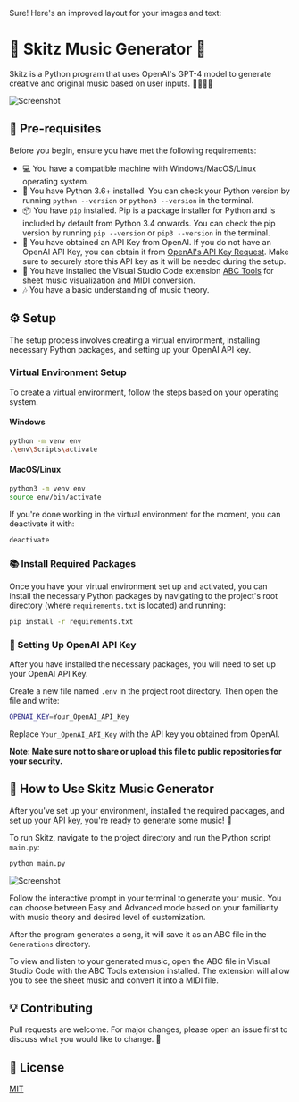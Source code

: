 Sure! Here's an improved layout for your images and text:

# 🎵 Skitz Music Generator 🎵

Skitz is a Python program that uses OpenAI's GPT-4 model to generate creative and original music based on user inputs. 🎼🎹🎷🎸

![Screenshot](https://github.com/nschlaepfer/skitz/assets/44988633/3af3eeea-814d-4ce0-9244-5754ef44fe10)

## 🚀 Pre-requisites

Before you begin, ensure you have met the following requirements:

- 💻 You have a compatible machine with Windows/MacOS/Linux operating system.
- 🐍 You have Python 3.6+ installed. You can check your Python version by running `python --version` or `python3 --version` in the terminal.
- 📦 You have `pip` installed. Pip is a package installer for Python and is included by default from Python 3.4 onwards. You can check the pip version by running `pip --version` or `pip3 --version` in the terminal.
- 🔑 You have obtained an API Key from OpenAI. If you do not have an OpenAI API Key, you can obtain it from [OpenAI's API Key Request](https://platform.openai.com/signup). Make sure to securely store this API key as it will be needed during the setup.
- 🎼 You have installed the Visual Studio Code extension [ABC Tools](https://marketplace.visualstudio.com/items?itemName=ishiharaf.abc-tools) for sheet music visualization and MIDI conversion.
- 🎶 You have a basic understanding of music theory.

## ⚙️ Setup

The setup process involves creating a virtual environment, installing necessary Python packages, and setting up your OpenAI API key.

### Virtual Environment Setup

To create a virtual environment, follow the steps based on your operating system.

#### Windows

```bash
python -m venv env
.\env\Scripts\activate
```

#### MacOS/Linux

```bash
python3 -m venv env
source env/bin/activate
```

If you're done working in the virtual environment for the moment, you can deactivate it with:

```bash
deactivate
```

### 📚 Install Required Packages

Once you have your virtual environment set up and activated, you can install the necessary Python packages by navigating to the project's root directory (where `requirements.txt` is located) and running:

```bash
pip install -r requirements.txt
```

### 🔐 Setting Up OpenAI API Key

After you have installed the necessary packages, you will need to set up your OpenAI API Key.

Create a new file named `.env` in the project root directory. Then open the file and write:

```bash
OPENAI_KEY=Your_OpenAI_API_Key
```

Replace `Your_OpenAI_API_Key` with the API key you obtained from OpenAI.

**Note: Make sure not to share or upload this file to public repositories for your security.**

## 🎼 How to Use Skitz Music Generator

After you've set up your environment, installed the required packages, and set up your API key, you're ready to generate some music! 🎉

To run Skitz, navigate to the project directory and run the Python script `main.py`:

```bash
python main.py
```

![Screenshot](https://github.com/nschlaepfer/skitz/assets/44988633/a75fbe82-e97e-476a-9827-c8296c96b242)

Follow the interactive prompt in your terminal to generate your music. You can choose between Easy and Advanced mode based on your familiarity with music theory and desired level of customization.

After the program generates a song, it will save it as an ABC file in the `Generations` directory.

To view and listen to your generated music, open the ABC file in Visual Studio Code with the ABC Tools extension installed. The extension will allow you to see the sheet music and convert it into a MIDI file.

## 💡 Contributing

Pull requests are welcome. For major changes, please open an issue first to discuss what you would like to change. 🤝

## 📝 License

[MIT](LICENSE)